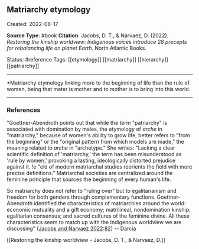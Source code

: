 
## Matriarchy etymology

Created: 2022-08-17

**Source Type**: #book 
**Citation**: Jacobs, D. T., & Narvaez, D. (2022). _Restoring the kinship worldview: Indigenous voices introduce 28 precepts for rebalancing life on planet Earth_. North Atlantic Books.

Status: #reference 
Tags: [[etymology]] [[matriarchy]] [[hierarchy]] [[patriarchy]] 

*****

*Matriarchy etymology linking more to the beginning of life than the rule of women, being that mater is mother and to mother is to bring into this world. 


***

### References

"Goettner-Abendroth points out that while the term "patriarchy" is associated with domination by males, the etymology of *arche* in "matriarchy," because of women's ability to grow life, better refers to "from the beginning" or the "original pattern from which models are made," the meaning related to *arche* in "archetype." She writes: "Lacking a clear scientific definition of 'matriarchy,' the term has been misunderstood as 'rule by women,' provoking a lasting, ideologically distorted prejudice against it. !e "eld of modern matriarchal studies reorients the field with more precise definitions." Matriarchal societies are centralized around the feminine principle that sources the beginning of every human's life. 

So matriarchy does not refer to "ruling over" but to egalitarianism and freedom for both genders through complementary functions. Goettner-Abendroth identified the characteristics of matriarchies around the world: economic mutuality and a gift economy; matrilineal, nondomination kinship; egalitarian consensus; and sacred cultures of the feminine divine. All these characteristics seem to match up with the Indigenous worldview we are discussing" ([Jacobs and Narvaez 2022:82](zotero://open-pdf/library/items/NYWJIUPT?page=82)) -- Darcia


[[Restoring the kinship worldview - Jacobs, D. T., & Narvaez, D.]]

